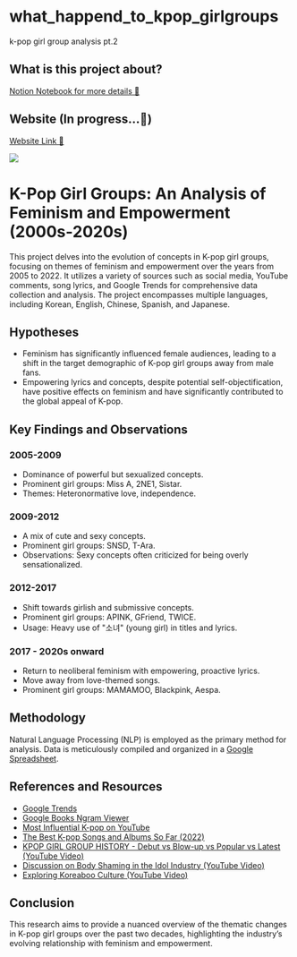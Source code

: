# what_happend_to_kpop_girlgroups
k-pop girl group analysis pt.2

## What is this project about? 
[Notion Notebook for more details 📝 ](https://g1gigi.notion.site/K-pop-Analysis-ongoing-fa2ba660b83445b6989cd569a22419d9?pvs=4)



## Website (In progress...🤫) 
[Website Link 💖](https://k-pop-analysis.onrender.com/)

![](https://github.com/JiwonGigiShin/what_happend_to_kpop_girlgroups/blob/main/for_readme/%E1%84%8B%E1%85%B0%E1%86%B8%E1%84%89%E1%85%A1%E1%84%8B%E1%85%B5%E1%84%90%E1%85%B3.gif)




# K-Pop Girl Groups: An Analysis of Feminism and Empowerment (2000s-2020s)

This project delves into the evolution of concepts in K-pop girl groups, focusing on themes of feminism and empowerment over the years from 2005 to 2022. It utilizes a variety of sources such as social media, YouTube comments, song lyrics, and Google Trends for comprehensive data collection and analysis. The project encompasses multiple languages, including Korean, English, Chinese, Spanish, and Japanese.

## Hypotheses

- Feminism has significantly influenced female audiences, leading to a shift in the target demographic of K-pop girl groups away from male fans.
- Empowering lyrics and concepts, despite potential self-objectification, have positive effects on feminism and have significantly contributed to the global appeal of K-pop.

## Key Findings and Observations

### 2005-2009
- Dominance of powerful but sexualized concepts.
- Prominent girl groups: Miss A, 2NE1, Sistar.
- Themes: Heteronormative love, independence.

### 2009-2012
- A mix of cute and sexy concepts.
- Prominent girl groups: SNSD, T-Ara.
- Observations: Sexy concepts often criticized for being overly sensationalized.

### 2012-2017
- Shift towards girlish and submissive concepts.
- Prominent girl groups: APINK, GFriend, TWICE.
- Usage: Heavy use of "소녀" (young girl) in titles and lyrics.

### 2017 - 2020s onward
- Return to neoliberal feminism with empowering, proactive lyrics.
- Move away from love-themed songs.
- Prominent girl groups: MAMAMOO, Blackpink, Aespa.

## Methodology

Natural Language Processing (NLP) is employed as the primary method for analysis. Data is meticulously compiled and organized in a [Google Spreadsheet](https://docs.google.com/spreadsheets/d/1_1dWALSdpBK9ruh2G7tzc3RqxpCU9WAF08p6ZYQLLBs/edit#gid=0).

## References and Resources

- [Google Trends](https://trends.google.co.kr/trends/?geo=GB)
- [Google Books Ngram Viewer](https://books.google.com/ngrams/)
- [Most Influential K-pop on YouTube](https://youtu.be/zKAReALatl0)
- [The Best K-pop Songs and Albums So Far (2022)](https://time.com/6184416/best-kpop-2022-so-far/)
- [KPOP GIRL GROUP HISTORY - Debut vs Blow-up vs Popular vs Latest (YouTube Video)](https://www.youtube.com/watch?v=5xOcyPVTQmg&t=651s)
- [Discussion on Body Shaming in the Idol Industry (YouTube Video)](https://youtube.com/shorts/Rrz4m7Ls41o?feature=share)
- [Exploring Koreaboo Culture (YouTube Video)](https://www.youtube.com/watch?v=15zgBaTeMxo&t=54s)

## Conclusion

This research aims to provide a nuanced overview of the thematic changes in K-pop girl groups over the past two decades, highlighting the industry’s evolving relationship with feminism and empowerment.
